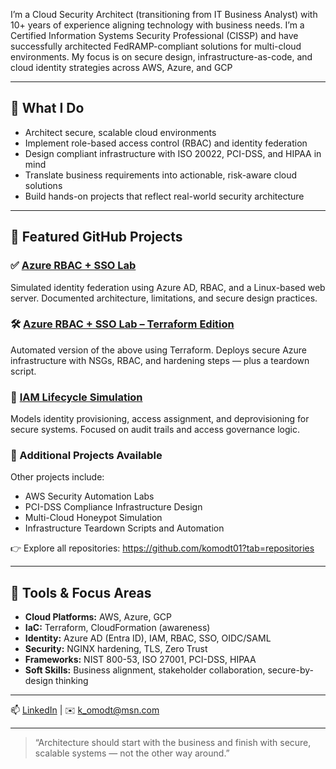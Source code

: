 I’m a Cloud Security Architect (transitioning from IT Business Analyst) with 10+ years of experience aligning technology with business needs. I’m a Certified Information Systems Security Professional (CISSP) and have successfully architected FedRAMP-compliant solutions for multi-cloud environments. My focus is on secure design, infrastructure-as-code, and cloud identity strategies across AWS, Azure, and GCP

---

## 🔐 What I Do

- Architect secure, scalable cloud environments  
- Implement role-based access control (RBAC) and identity federation  
- Design compliant infrastructure with ISO 20022, PCI-DSS, and HIPAA in mind  
- Translate business requirements into actionable, risk-aware cloud solutions  
- Build hands-on projects that reflect real-world security architecture

---

## 📌 Featured GitHub Projects

### ✅ [Azure RBAC + SSO Lab](https://github.com/karlomodt/azure-rbac-sso-demo)
Simulated identity federation using Azure AD, RBAC, and a Linux-based web server. Documented architecture, limitations, and secure design practices.

### 🛠 [Azure RBAC + SSO Lab – Terraform Edition](https://github.com/karlomodt/azure-rbac-sso-terraform-edition)
Automated version of the above using Terraform. Deploys secure Azure infrastructure with NSGs, RBAC, and hardening steps — plus a teardown script.

### 🔄 [IAM Lifecycle Simulation](https://github.com/karlomodt/iam-lifecycle-sim)
Models identity provisioning, access assignment, and deprovisioning for secure systems. Focused on audit trails and access governance logic.

### 📁 Additional Projects Available
Other projects include:
- AWS Security Automation Labs
- PCI-DSS Compliance Infrastructure Design
- Multi-Cloud Honeypot Simulation
- Infrastructure Teardown Scripts and Automation

👉 Explore all repositories: https://github.com/komodt01?tab=repositories


---

## 🧠 Tools & Focus Areas

- **Cloud Platforms:** AWS, Azure, GCP  
- **IaC:** Terraform, CloudFormation (awareness)  
- **Identity:** Azure AD (Entra ID), IAM, RBAC, SSO, OIDC/SAML  
- **Security:** NGINX hardening, TLS, Zero Trust  
- **Frameworks:** NIST 800-53, ISO 27001, PCI-DSS, HIPAA  
- **Soft Skills:** Business alignment, stakeholder collaboration, secure-by-design thinking

---

📫 [LinkedIn](https://linkedin.com/in/karlomodt) | ✉️ k_omodt@msn.com

---

> “Architecture should start with the business and finish with secure, scalable systems — not the other way around.”
